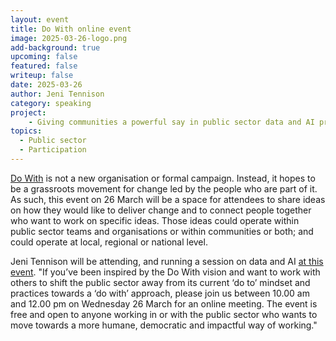 ```yaml
---
layout: event
title: Do With online event
image: 2025-03-26-logo.png
add-background: true
upcoming: false
featured: false
writeup: false
date: 2025-03-26
author: Jeni Tennison
category: speaking
project: 
    - Giving communities a powerful say in public sector data and AI projects
topics:
  - Public sector
  - Participation
---
```


[Do With](https://www.kingsfund.org.uk/insight-and-analysis/projects/do-with) is not a new organisation or formal campaign. Instead, it hopes to be a grassroots movement for change led by the people who are part of it. As such, this event on 26 March will be a space for attendees to share ideas on how they would like to deliver change and to connect people together who want to work on specific ideas. Those ideas could operate within public sector teams and organisations or within communities or both; and could operate at local, regional or national level.

<!--more-->

Jeni Tennison will be attending, and running a session on data and AI [at this event](https://www.kingsfund.org.uk/events/dowith-making-movement-happen). "If you’ve been inspired by the Do With vision and want to work with others to shift the public sector away from its current ‘do to’ mindset and practices towards a ‘do with’ approach, please join us between 10.00 am and 12.00 pm on Wednesday 26 March for an online meeting. The event is free and open to anyone working in or with the public sector who wants to move towards a more humane, democratic and impactful way of working." 